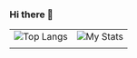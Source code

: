 ### Hi there 👋
|||
| ------------- | ------------- |
| ![Top Langs](https://github-readme-stats.vercel.app/api/top-langs/?username=jeffgodwyll&layout=compact&card_width=450&hide_title=true&theme=graywhite)| ![My Stats](https://github-readme-stats.vercel.app/api?username=jeffgodwyll&count_private=true&show_icons=true&hide_title=true&theme=graywhite&line_height=20)  |
|||

<!--
**jeffgodwyll/jeffgodwyll** is a ✨ _special_ ✨ repository because its `README.md` (this file) appears on your GitHub profile.

Here are some ideas to get you started:

- 🔭 I’m currently working on ...
- 🌱 I’m currently learning ...
- 👯 I’m looking to collaborate on ...
- 🤔 I’m looking for help with ...
- 💬 Ask me about ...
- 📫 How to reach me: ...
- 😄 Pronouns: ...
- ⚡ Fun fact: ...
-->
